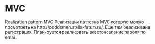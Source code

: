 # MVC
Realization pattern MVC
Реализация паттерна MVC которую можно посмотреть на http://poddomen.stella-fatum.ru/.
Еще там реализована регистрация.
Планируется реализовать восстоновление пароля по email.
